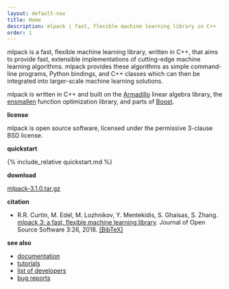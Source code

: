 ```yaml
---
layout: default-nav
title: Home
description: mlpack | fast, flexible machine learning library in C++
order: 1
---
```

mlpack is a fast, flexible machine learning library, written in C++, that aims
to provide fast, extensible implementations of cutting-edge machine learning
algorithms. mlpack provides these algorithms as simple command-line programs,
Python bindings, and C++ classes which can then be integrated into larger-scale
machine learning solutions.

mlpack is written in C++ and built on the
[Armadillo](http://arma.sourceforge.net) linear algebra library, the
[ensmallen](https://www.ensmallen.org) function optimization library, and parts
of [Boost](https://boost.org).

**license**

  mlpack is open source software, licensed under the permissive 3-clause BSD
license.

**quickstart**

{% include_relative quickstart.md %}

**download**

  [mlpack-3.1.0.tar.gz](files/mlpack-3.1.0.tar.gz)

**citation**

  * R.R. Curtin, M. Edel, M. Lozhnikov, Y. Mentekidis, S. Ghaisas, S. Zhang.
    [mlpack 3: a fast, flexible machine learning library](files/mlpack3.pdf).
    Journal of Open Source Software 3:26, 2018. [[BibTeX]](files/mlpack3.bib)

**see also**

 * [documentation](doc/mlpack-3.1.0/cli_documentation.html)
 * [tutorials](doc/mlpack-3.1.0/cli_documentation.html#tutorials)
 * [list of developers](community.html#developers)
 * [bug reports](questions.html)
